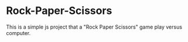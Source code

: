 # Rock-Paper-Scissors
This is a simple js project that a "Rock Paper Scissors" game play versus computer.